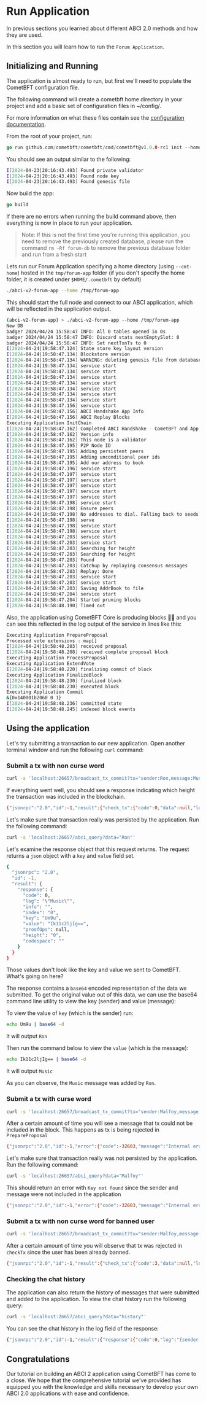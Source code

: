 # Run Application

In previous sections you learned about different ABCI 2.0 methods and how they are used.

In this section you will learn how to run the `Forum Application`.

## Initializing and Running

The application is almost ready to run, but first we'll need to populate the CometBFT configuration file.

The following command will create a cometbft home directory in your project and add a basic set of configuration
files in ~/config/.

For more information on what these files contain see the [configuration documentation](https://docs.cometbft.com/v1.0/references/config/).

From the root of your project, run:

```go
go run github.com/cometbft/cometbft/cmd/cometbft@v1.0.0-rc1 init --home /tmp/forum-app
```

You should see an output similar to the following:

```bash
I[2024-04-23|20:16:43.493] Found private validator                      module=main keyFile=/tmp/forum-app/config/priv_validator_key.json stateFile=/tmp/forum-app/data/priv_validator_state.json
I[2024-04-23|20:16:43.493] Found node key                               module=main path=/tmp/forum-app/config/node_key.json
I[2024-04-23|20:16:43.493] Found genesis file                           module=main path=/tmp/forum-app/config/genesis.json
```

Now build the app:

```go
go build
```

If there are no errors when running the build command above, then everything is now in place to run your application.

> Note: If this is not the first time you're running this application, you need to remove the previously created database, please run
> the command `rm -Rf forum-db` to remove the previous database folder and run from a fresh start

Lets run our Forum Application specifying a home directory (using `--cmt-home`) hosted in the `tmp/forum-app` folder
(if you don't specify the home folder, it is created under `$HOME/.cometbft` by default)

```bash
./abci-v2-forum-app --home /tmp/forum-app
```

This should start the full node and connect to our ABCI application, which will be reflected in the application output.

```bash
(abci-v2-forum-app) > ./abci-v2-forum-app --home /tmp/forum-app
New DB
badger 2024/04/24 15:58:47 INFO: All 0 tables opened in 0s
badger 2024/04/24 15:58:47 INFO: Discard stats nextEmptySlot: 0
badger 2024/04/24 15:58:47 INFO: Set nextTxnTs to 0
I[2024-04-24|19:58:47.124] State store key layout version               version=vv1
I[2024-04-24|19:58:47.134] Blockstore version                           version=v1
I[2024-04-24|19:58:47.134] WARNING: deleting genesis file from database if present, the database stores a hash of the original genesis file now
I[2024-04-24|19:58:47.134] service start                                module=proxy msg="Starting multiAppConn service" impl=multiAppConn
I[2024-04-24|19:58:47.134] service start                                module=abci-client connection=query msg="Starting localClient service" impl=localClient
I[2024-04-24|19:58:47.134] service start                                module=abci-client connection=snapshot msg="Starting localClient service" impl=localClient
I[2024-04-24|19:58:47.134] service start                                module=abci-client connection=mempool msg="Starting localClient service" impl=localClient
I[2024-04-24|19:58:47.134] service start                                module=abci-client connection=consensus msg="Starting localClient service" impl=localClient
I[2024-04-24|19:58:47.134] service start                                module=events msg="Starting EventBus service" impl=EventBus
I[2024-04-24|19:58:47.134] service start                                module=pubsub msg="Starting PubSub service" impl=PubSub
I[2024-04-24|19:58:47.156] service start                                module=txindex msg="Starting IndexerService service" impl=IndexerService
I[2024-04-24|19:58:47.156] ABCI Handshake App Info                      module=consensus height=0 hash=0000000000000000 software-version=2.0.0 protocol-version=1
I[2024-04-24|19:58:47.156] ABCI Replay Blocks                           module=consensus appHeight=0 storeHeight=0 stateHeight=0
Executing Application InitChain
I[2024-04-24|19:58:47.162] Completed ABCI Handshake - CometBFT and App are synced module=consensus appHeight=0 appHash=0000000000000000
I[2024-04-24|19:58:47.162] Version info                                 tendermint_version=1.0.0-rc1 abci=2.0.0 block=11 p2p=9 commit_hash=
I[2024-04-24|19:58:47.162] This node is a validator                     module=consensus addr=403CCDBF830BE3D8E4B7B220F0F3BF23EF8EF136 pubKey=PubKeyEd25519{829B41C0610FEC8146D35C19871A55B799DD5770B410810841E2CCE4D7F9DBAE}
I[2024-04-24|19:58:47.195] P2P Node ID                                  module=p2p ID=2fa4a542b6c39fda8ba3ff21408d4a9923f0af7b file=/tmp/forum-app/config/node_key.json
I[2024-04-24|19:58:47.195] Adding persistent peers                      module=p2p addrs=[]
I[2024-04-24|19:58:47.195] Adding unconditional peer ids                module=p2p ids=[]
I[2024-04-24|19:58:47.195] Add our address to book                      module=p2p book=/tmp/forum-app/config/addrbook.json addr=2fa4a542b6c39fda8ba3ff21408d4a9923f0af7b@0.0.0.0:26656
I[2024-04-24|19:58:47.196] service start                                msg="Starting Node service" impl=Node
I[2024-04-24|19:58:47.197] service start                                module=p2p msg="Starting P2P Switch service" impl="P2P Switch"
I[2024-04-24|19:58:47.197] service start                                module=pex msg="Starting PEX service" impl=PEX
I[2024-04-24|19:58:47.197] service start                                module=p2p book=/tmp/forum-app/config/addrbook.json msg="Starting AddrBook service" impl=AddrBook
I[2024-04-24|19:58:47.197] service start                                module=mempool msg="Starting Mempool service" impl=Mempool
I[2024-04-24|19:58:47.197] service start                                module=blocksync msg="Starting Reactor service" impl=Reactor
I[2024-04-24|19:58:47.198] service start                                module=consensus msg="Starting Consensus service" impl=ConsensusReactor
I[2024-04-24|19:58:47.198] Ensure peers                                 module=pex numOutPeers=0 numInPeers=0 numDialing=0 numToDial=10
I[2024-04-24|19:58:47.198] No addresses to dial. Falling back to seeds  module=pex
I[2024-04-24|19:58:47.198] serve                                        module=rpc-server msg="Starting RPC HTTP server on 127.0.0.1:26657"
I[2024-04-24|19:58:47.198] service start                                module=consensus msg="Starting State service" impl=ConsensusState
I[2024-04-24|19:58:47.198] service start                                module=consensus wal=/tmp/forum-app/data/cs.wal/wal msg="Starting baseWAL service" impl=baseWAL
I[2024-04-24|19:58:47.203] service start                                module=consensus wal=/tmp/forum-app/data/cs.wal/wal msg="Starting Group service" impl=Group
I[2024-04-24|19:58:47.203] service start                                module=consensus msg="Starting TimeoutTicker service" impl=TimeoutTicker
I[2024-04-24|19:58:47.203] Searching for height                         module=consensus wal=/tmp/forum-app/data/cs.wal/wal height=1 min=0 max=0
I[2024-04-24|19:58:47.203] Searching for height                         module=consensus wal=/tmp/forum-app/data/cs.wal/wal height=0 min=0 max=0
I[2024-04-24|19:58:47.203] Found                                        module=consensus wal=/tmp/forum-app/data/cs.wal/wal height=0 index=0
I[2024-04-24|19:58:47.203] Catchup by replaying consensus messages      module=consensus height=1
I[2024-04-24|19:58:47.203] Replay: Done                                 module=consensus
I[2024-04-24|19:58:47.203] service start                                module=evidence msg="Starting Evidence service" impl=Evidence
I[2024-04-24|19:58:47.203] service start                                module=statesync msg="Starting StateSync service" impl=StateSync
I[2024-04-24|19:58:47.203] Saving AddrBook to file                      module=p2p book=/tmp/forum-app/config/addrbook.json size=0
I[2024-04-24|19:58:47.204] service start                                module=state msg="Starting Pruner service" impl=Pruner
I[2024-04-24|19:58:47.204] Started pruning blocks                       module=state interval=10s
I[2024-04-24|19:58:48.190] Timed out                                    module=consensus dur=986.828ms height=1 round=0 step=RoundStepNewHeight
```

Also, the application using CometBFT Core is producing blocks 🎉🎉 and you can see this reflected in the log output of the service in lines like this:

```bash
Executing Application PrepareProposal
Processed vote extensions : map[]
I[2024-04-24|19:58:48.203] received proposal                            module=consensus proposal="Proposal{1/0 (C103D56B6F2797504889B3CD9A00B27D4D2853217A2A8693E3FE2D3809CFABFF:1:BEE132990D8D, -1) A53B3F26A4F4 @ 2024-04-24T19:49:43.729164Z}" proposer=403CCDBF830BE3D8E4B7B220F0F3BF23EF8EF136
I[2024-04-24|19:58:48.208] received complete proposal block             module=consensus height=1 hash=C103D56B6F2797504889B3CD9A00B27D4D2853217A2A8693E3FE2D3809CFABFF
Executing Application ProcessProposal
Executing Application ExtendVote
I[2024-04-24|19:58:48.220] finalizing commit of block                   module=consensus height=1 hash=C103D56B6F2797504889B3CD9A00B27D4D2853217A2A8693E3FE2D3809CFABFF root=0000000000000000 num_txs=0
Executing Application FinalizeBlock
I[2024-04-24|19:58:48.230] finalized block                              module=state height=1 num_txs_res=0 num_val_updates=0 block_app_hash=0000000000000000
I[2024-04-24|19:58:48.230] executed block                               module=state height=1 app_hash=0000000000000000
Executing Application Commit
&{0x140001b2060 0 1}
I[2024-04-24|19:58:48.236] committed state                              module=state height=1 block_app_hash=0000000000000000
I[2024-04-24|19:58:48.245] indexed block events                         module=txindex height=1
```

## Using the application

Let's try submitting a transaction to our new application. Open another terminal window and run the following `curl` command:

### Submit a tx with non curse word

```bash
curl -s 'localhost:26657/broadcast_tx_commit?tx="sender:Ron,message:Music"'
```

If everything went well, you should see a response indicating which height the transaction was included in the blockchain.

```bash
{"jsonrpc":"2.0","id":-1,"result":{"check_tx":{"code":0,"data":null,"log":"","info":"","gas_wanted":"0","gas_used":"0","events":[],"codespace":""},"tx_result":{"code":0,"data":null,"log":"","info":"","gas_wanted":"0","gas_used":"0","events":[],"codespace":""},"hash":"DD0DD9613C83E5CCDE31342DC49CEF1DD6423271B090BC6A73E800FD163E7ADD","height":"25"}}%
```

Let's make sure that transaction really was persisted by the application. Run the following command:

```bash
curl -s 'localhost:26657/abci_query?data="Ron"'
```

Let's examine the response object that this request returns. The request returns a `json` object with a `key` and `value` field set.

```bash
{
  "jsonrpc": "2.0",
  "id": -1,
  "result": {
    "response": {
      "code": 0,
      "log": "\"Music\"",
      "info": "",
      "index": "0",
      "key": "Um9u",
      "value": "Ik11c2ljIg==",
      "proofOps": null,
      "height": "0",
      "codespace": ""
    }
  }
}
```

Those values don't look like the key and value we sent to CometBFT. What's going on here?

The response contains a `base64` encoded representation of the data we submitted. To get the original value out of
this data, we can use the base64 command line utility to view the key (sender) and value (message):

To view the value of `key` (which is the sender) run:

```bash
echo Um9u | base64 -d
```

It will output `Ron`

Then run the command below to view the `value` (which is the message):

```bash
echo Ik11c2ljIg== | base64 -d
```

It will output `Music`

As you can observe, the `Music` message was added by `Ron`.

### Submit a tx with curse word

```bash
curl -s 'localhost:26657/broadcast_tx_commit?tx="sender:Malfoy,message:muggle"'
```

After a certain amount of time you will see a message that tx could not be included in the block. This happens as tx is being rejected in `PrepareProposal`

```bash
{"jsonrpc":"2.0","id":-1,"error":{"code":-32603,"message":"Internal error","data":"timed out waiting for tx to be included in a block"}}
```

Let's make sure that transaction really was not persisted by the application. Run the following command:

```bash
curl -s 'localhost:26657/abci_query?data="Malfoy"'
```

This should return an error with `Key not found` since the sender and message were not included in the application

```bash
{"jsonrpc":"2.0","id":-1,"error":{"code":-32603,"message":"Internal error","data":"Key not found"}}
```

### Submit a tx with non curse word for banned user

```bash
curl -s 'localhost:26657/broadcast_tx_commit?tx="sender:Malfoy,message:heroic"'
```

After a certain amount of time you will observe that tx was rejected in `checkTx` since the user has been already banned.

```bash
{"jsonrpc":"2.0","id":-1,"result":{"check_tx":{"code":3,"data":null,"log":"User is banned","info":"","gas_wanted":"0","gas_used":"0","events":[],"codespace":""},"tx_result":{"code":0,"data":null,"log":"","info":"","gas_wanted":"0","gas_used":"0","events":[],"codespace":""},"hash":"9B110D7648000037B8385562B15810C70E1957AF2F65790B3617CB84C9398536","height":"0"}}%
```

### Checking the chat history

The application can also return the history of messages that were submitted and added to the application. To view the chat
history run the following query:

```bash
curl -s 'localhost:26657/abci_query?data="history"'
```

You can see the chat history in the log field of the response:

```bash
{"jsonrpc":"2.0","id":-1,"result":{"response":{"code":0,"log":"{sender:Ron,message:Music}","info":"","index":"0","key":"aGlzdG9yeQ==","value":"e3NlbmRlcjpSb24sbWVzc2FnZTpNdXNpY30=","proofOps":null,"height":"0","codespace":""}}}%
```

## Congratulations

Our tutorial on building an ABCI 2 application using CometBFT has come to a close. We hope that the comprehensive tutorial
we've provided has equipped you with the knowledge and skills necessary to develop your own ABCI 2.0 applications with ease and confidence.
